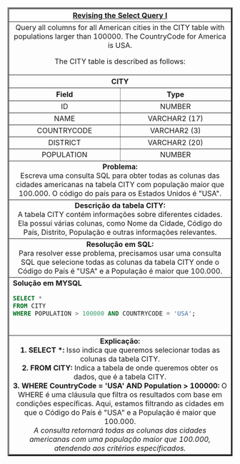 <table width="100%" border="3" cellspacing="0" cellpadding="8">
  <tr>
    <th colspan="2"><a href="https://www.hackerrank.com/challenges/revising-the-select-query/">Revising the Select Query I</a></th>
  </tr>
  
  <tr>
    <td colspan="2" align="center">Query all columns for all American cities in the CITY table with populations larger than 100000. The CountryCode for America is USA.

  The CITY table is described as follows:
  </td>
  </tr>
  
  <tr>
    <th colspan="2">CITY</th>
  </tr>
  
  <tr>
    <th width="50%" align="center">Field</th>
    <th width="50%" align="center">Type</th>
  </tr>
  
  <tr>
    <td width="50%" align="center">ID</td>
    <td width="50%" align="center">NUMBER</td>
  </tr>
  
  <tr>
    <td width="50%" align="center">NAME</td>
    <td width="50%" align="center">VARCHAR2 (17)</td>
  </tr>
  
  <tr>
    <td width="50%" align="center">COUNTRYCODE</td>
    <td width="50%" align="center">VARCHAR2 (3)</td>
  </tr>
  
  <tr>
    <td width="50%" align="center">DISTRICT</td>
    <td width="50%" align="center">VARCHAR2 (20)</td>
  </tr>
  
  <tr>
    <td width="50%" align="center">POPULATION</td>
    <td width="50%" align="center">NUMBER</td>
  </tr>
  
  <tr>
    <td colspan="2"  align="center"><b>Problema:</b><br>Escreva uma consulta SQL para obter todas as colunas das cidades americanas na tabela CITY com população maior que 100.000. O código do país para os Estados Unidos é "USA".</td>
  </tr>
  
  <tr>
    <td colspan="2"  align="center"><b>Descrição da tabela CITY:</b><br>A tabela CITY contém informações sobre diferentes cidades. Ela possui várias colunas, como Nome da Cidade, Código do País, Distrito, População e outras informações relevantes.</td>
  </tr>
  
  <tr>
    <td colspan="2"  align="center"><b>Resolução em SQL:</b><br>Para resolver esse problema, precisamos usar uma consulta SQL que selecione todas as colunas da tabela CITY onde o Código do País é "USA" e a População é maior que 100.000.</td>
  </tr>
  
  <tr>
    <td colspan="2"  align="left">
      <b>Solução em MYSQL</b>
      
```sql
SELECT * 
FROM CITY
WHERE POPULATION > 100000 AND COUNTRYCODE = 'USA';
```
<br>
</td>
  </tr>
  
<tr>
  <td colspan="2"  align="center">
      <b>Explicação:</b><br>
<b>1. SELECT *:</b> Isso indica que queremos selecionar todas as colunas da tabela CITY.<br>
<b>2. FROM CITY:</b> Indica a tabela de onde queremos obter os dados, que é a tabela CITY.<br>
<b>3. WHERE CountryCode = 'USA' AND Population > 100000:</b> O WHERE é uma cláusula que filtra os resultados com base em condições específicas. Aqui, estamos filtrando as cidades em que o Código do País é "USA" e a População é maior que 100.000.<br>
<i>A consulta retornará todas as colunas das cidades americanas com uma população maior que 100.000, atendendo aos critérios especificados.</i>
</td>
  </tr>
  
</table>

